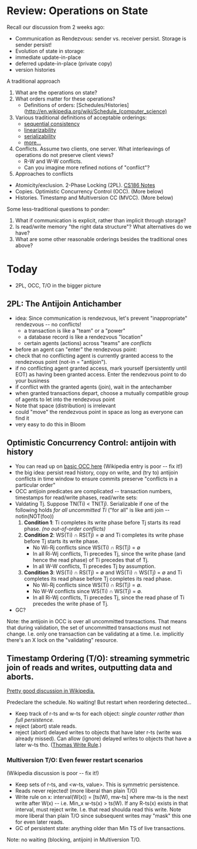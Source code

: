 # Review: Operations on State
Recall our discussion from 2 weeks ago:

* Communication as Rendezvous: sender vs. receiver persist.  Storage is sender persist!
* Evolution of state in storage:
 * immediate update-in-place
 * deferred update-in-place (private copy)
 * version histories
 
A traditional approach

1. What are the operations on state?
2. What orders matter for these operations?  
    * Definitions of orders: [Schedules/Histories](http://en.wikipedia.org/wiki/Schedule_(computer_science)
3. Various traditional definitions of acceptable orderings: 
    * [sequential consistency](http://en.wikipedia.org/wiki/Sequential_consistency)
    * [linearizability](http://en.wikipedia.org/wiki/Linearizability)
    * [serializability](http://en.wikipedia.org/wiki/Serializability)
    * [more...](http://en.wikipedia.org/wiki/Consistency_model)
4. Conflicts.  Assume two clients, one server.  What interleavings of operations do not preserve client views?  
    * R-W and W-W conflicts.
    * Can you imagine more refined notions of "conflict"?
5. Approaches to conflicts
  * Atomicity/exclusion.  2-Phase Locking (2PL).  [CS186 Notes](https://sites.google.com/a/cs.berkeley.edu/cs186-s12/lecture-notes/18-xact-CC.6up.pdf)
  * Copies.  Optimistic Concurrency Control (OCC). (More below)
  * Histories.  Timestamp and Multiversion CC (MVCC). (More below)

Some less-traditional questions to ponder:

1. What if communication is explicit, rather than implicit through storage?
2. Is read/write memory "the right data structure"?  What alternatives do we have?
3. What are some other reasonable orderings besides the traditional ones above?


# Today
* 2PL, OCC, T/O in the bigger picture

## 2PL: The Antijoin Antichamber
* idea: Since communication is rendezvous, let's prevent "inappropriate" rendezvous -- no conflicts!
    * a transaction is like a "team" or a "power"
    * a database record is like a rendezvous "location"
    * certain agents (actions) across "teams" are *conflicts*
* before an agent can "enter" the rendezvous point:
 * check that no conflicting agent is currently granted access to the rendezvous point (not-in = "antijoin").
 * if no conflicting agent granted access, mark yourself (persistently until EOT) as having been granted access. Enter the rendezvous point to do your business
 * if conflict with the granted agents (join), wait in the antechamber
 * when granted transactions depart, choose a mutually compatible group of agents to let into the rendezvous point
* Note that space (distribution) is irrelevant
 * could "move" the rendezvous point in space as long as everyone can find it
 * very easy to do this in Bloom
 
## Optimistic Concurrency Control: antijoin with history
* You can read up on [basic OCC here](05-occ-notes.md) (Wikipedia entry is poor -- fix it!)
* the big idea: persist read history, copy on write, and (try to) antijoin conflicts in time window to ensure commits preserve "conflicts in a particular order"
* OCC antijoin predicates are complicated -- transaction numbers, timestamps for read/write phases, read/write sets:
* Valdating Tj.  Suppose TN(Ti) < TN(Tj).  Serializable if one of the following holds *for all uncommitted Ti* ("for all" is like anti join -- notin(NOT(foo))
     1. **Condition 1**: Ti completes its write phase before Tj starts its read phase. *(no out-of-order conflicts)*
     2. **Condition 2**: WS(Ti) &cap; RS(Tj) = &empty; and Ti completes its write phase before Tj starts its write phase. 
        * No Wi-Rj conflicts since WS(Ti) &cap; RS(Tj) = &empty;
        * In all Ri-Wj conflicts, Ti precedes Tj, since the write phase (and hence the read phase) of Ti precedes that of Tj.
        * In all W-W conflicts, Ti precedes Tj by assumption.
     3. **Condition 3**: WS(Ti) &cap; RS(Tj) = &empty; and WS(Ti) &cap; WS(Tj) = &empty; and Ti completes its read phase before Tj completes its read phase.
        * No Wi-Rj conflicts since WS(Ti) &cap; RS(Tj) = &empty;.
        * No W-W conflicts since WS(Ti) &cap; WS(Tj) = &empty;.
        * In all Ri-Wj conflicts, Ti precedes Tj, since the read phase of Ti precedes the write phase of Tj.
 * GC?
 
Note: the antijoin in OCC is over all uncommitted transactions.  That means that during validation, the set of uncommitted transactions must not change. I.e. only one transaction can be validating at a time.  I.e. implicitly there's an X lock on the "validating" resource.

## Timestamp Ordering (T/O): streaming symmetric join of reads and writes, outputting data and aborts.
[Pretty good discussion in Wikipedia.](http://en.wikipedia.org/wiki/Timestamp-based_concurrency_control)

  Predeclare the schedule.  No waiting!  But restart when reordering detected...

- Keep track of r-ts and w-ts for each object: *single counter rather than full persistence.*
- reject (abort) stale reads.
- reject (abort) delayed writes to objects that have later r-ts (write was already missed).  Can allow (ignore) delayed writes to objects that have a later w-ts tho.
([Thomas Write Rule](http://en.wikipedia.org/wiki/Thomas_write_rule).)


### Multiversion T/O: Even fewer restart scenarios

(Wikipedia discussion is poor -- fix it!)

- Keep sets of r-ts, and <w-ts, value>.  This is symmetric persistence.
- Reads never rejected! (more liberal than plain T/O)
- Write rule on x: interval(W(x)) = [ts(W), mw-ts] where mw-ts is the next write after W(x) -- i.e. Min_x w-ts(x) > ts(W).  If any R-ts(x) exists in that interval, must reject write.  I.e. that read shoulda read this write.  Note more liberal than plain T/O since subsequent writes may "mask" this one for even later reads.
- GC of persistent state: anything older than Min TS of live transactions.

Note: no waiting (blocking, antijoin) in Multiversion T/O.